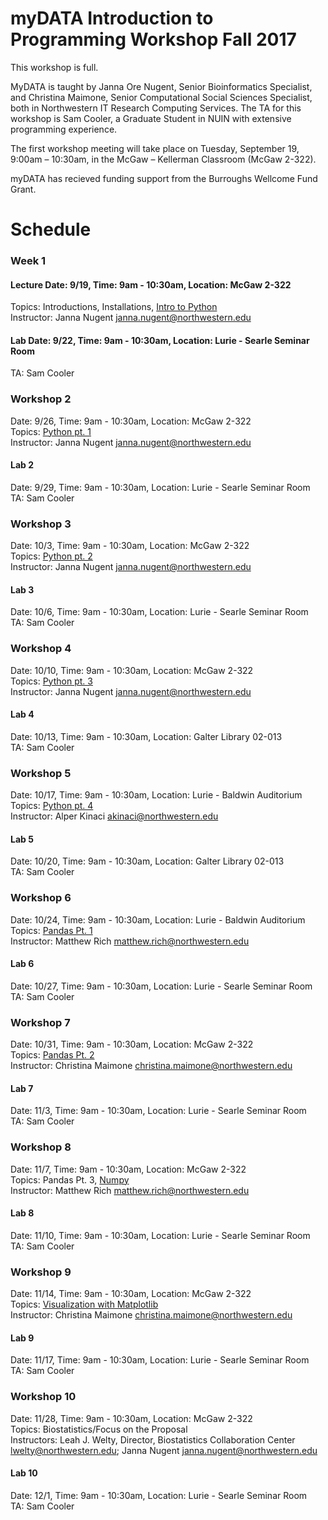 # myDATA Introduction to Programming Workshop Fall 2017
 
This workshop is full.

MyDATA is taught by Janna Ore Nugent, Senior Bioinformatics Specialist, and Christina Maimone, Senior Computational Social Sciences Specialist, both in Northwestern IT Research Computing Services.  The TA for this workshop is Sam Cooler, a Graduate Student in NUIN with extensive programming experience.

The first workshop meeting will take place on Tuesday, September 19, 9:00am – 10:30am, in the McGaw – Kellerman Classroom (McGaw 2-322). 

myDATA has recieved funding support from the Burroughs Wellcome Fund Grant. 

# Schedule

### Week 1  
#### Lecture  Date: 9/19, Time: 9am - 10:30am, Location: McGaw 2-322  
Topics:  Introductions, Installations, [Intro to Python](https://github.com/nuitrcs/pythonworkshops/tree/master/intropython/Part_1)  
Instructor: Janna Nugent janna.nugent@northwestern.edu  

#### Lab  Date: 9/22, Time: 9am - 10:30am, Location: Lurie - Searle Seminar Room  
TA: Sam Cooler  

### Workshop 2
Date: 9/26, Time: 9am - 10:30am, Location: McGaw 2-322  
Topics:  [Python pt. 1](https://github.com/nuitrcs/pythonworkshops/tree/master/intropython/Part_1)  
Instructor: Janna Nugent janna.nugent@northwestern.edu  

#### Lab 2
Date: 9/29, Time: 9am - 10:30am, Location: Lurie - Searle Seminar Room  
TA: Sam Cooler  

### Workshop 3
Date: 10/3, Time: 9am - 10:30am, Location: McGaw 2-322  
Topics:  [Python pt. 2](https://github.com/nuitrcs/pythonworkshops/tree/master/intropython/Part_2)  
Instructor: Janna Nugent janna.nugent@northwestern.edu  

#### Lab 3
Date: 10/6, Time: 9am - 10:30am, Location: Lurie - Searle Seminar Room  
TA: Sam Cooler  

### Workshop 4
Date: 10/10, Time: 9am - 10:30am, Location: McGaw 2-322  
Topics:  [Python pt. 3](https://github.com/nuitrcs/pythonworkshops/tree/master/intropython/Part_3)  
Instructor: Janna Nugent janna.nugent@northwestern.edu  

#### Lab 4
Date: 10/13, Time: 9am - 10:30am, Location: Galter Library 02-013  
TA: Sam Cooler  

### Workshop 5
Date: 10/17, Time: 9am - 10:30am, Location: Lurie - Baldwin Auditorium  
Topics:  [Python pt. 4](https://github.com/nuitrcs/pythonworkshops/tree/master/intropython/Part_4)  
Instructor: Alper Kinaci akinaci@northwestern.edu  

#### Lab 5
Date: 10/20, Time: 9am - 10:30am, Location: Galter Library 02-013  
TA: Sam Cooler  

### Workshop 6
Date: 10/24, Time: 9am - 10:30am, Location: Lurie - Baldwin Auditorium  
Topics: [Pandas Pt. 1](https://github.com/nuitrcs/pythonworkshops/blob/master/dataanalysis/pandas/Part%201%20-%20Basics.ipynb)  
Instructor: Matthew Rich matthew.rich@northwestern.edu  

#### Lab 6
Date: 10/27, Time: 9am - 10:30am, Location: Lurie - Searle Seminar Room  
TA: Sam Cooler

### Workshop 7  
Date: 10/31, Time: 9am - 10:30am, Location: McGaw 2-322  
Topics:  [Pandas Pt. 2](https://github.com/nuitrcs/pythonworkshops/blob/master/dataanalysis/pandas/Part%202%20-%20Grouping%2C%20Plotting%2C%20%26%20Merging.ipynb)   
Instructor: Christina Maimone christina.maimone@northwestern.edu  

#### Lab 7
Date: 11/3, Time: 9am - 10:30am, Location: Lurie - Searle Seminar Room  
TA: Sam Cooler 

### Workshop 8  
Date: 11/7, Time: 9am - 10:30am, Location: McGaw 2-322   
Topics:  Pandas Pt. 3, [Numpy](https://github.com/nuitrcs/pythonworkshops/tree/master/dataanalysis/numpy)    
Instructor: Matthew Rich matthew.rich@northwestern.edu  

#### Lab 8
Date: 11/10, Time: 9am - 10:30am, Location: Lurie - Searle Seminar Room  
TA: Sam Cooler 

### Workshop 9
Date: 11/14, Time: 9am - 10:30am, Location: McGaw 2-322  
Topics:  [Visualization with Matplotlib](https://github.com/nuitrcs/pythonworkshops/tree/master/dataanalysis/visualization)       
Instructor: Christina Maimone christina.maimone@northwestern.edu  

#### Lab 9
Date: 11/17, Time: 9am - 10:30am, Location: Lurie - Searle Seminar Room  
TA: Sam Cooler 

### Workshop 10
Date: 11/28, Time: 9am - 10:30am, Location: McGaw 2-322  
Topics:  Biostatistics/Focus on the Proposal  
Instructors: Leah J. Welty, Director, Biostatistics Collaboration Center lwelty@northwestern.edu; Janna Nugent janna.nugent@northwestern.edu  

#### Lab 10
Date: 12/1, Time: 9am - 10:30am, Location: Lurie - Searle Seminar Room   
TA: Sam Cooler 
